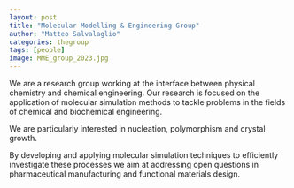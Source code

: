 ```yaml
---
layout: post
title: "Molecular Modelling & Engineering Group"
author: "Matteo Salvalaglio"
categories: thegroup
tags: [people]
image: MME_group_2023.jpg
---
```


We are a research group working at the interface between physical chemistry and chemical engineering. Our research is focused on the application of molecular simulation methods to tackle problems in the fields of chemical and biochemical engineering.

We are particularly interested in nucleation, polymorphism and crystal growth.

By developing and applying molecular simulation techniques to efficiently investigate these processes we aim at addressing open questions in pharmaceutical manufacturing and functional materials design.
